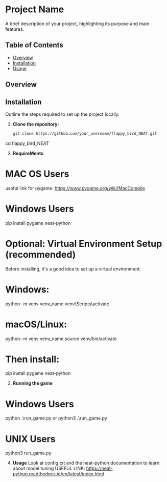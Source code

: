 # Project Name

A brief description of your project, highlighting its purpose and main features.

## Table of Contents

- [Overview](#overview)
- [Installation](#installation)
- [Usage](#usage)


## Overview



## Installation

Outline the steps required to set up the project locally.

1. **Clone the repository:**

   ```bash
   git clone https://github.com/your_username/flappy_bird_NEAT.git


cd flappy_bird_NEAT

2. **RequireMents**
  # MAC OS Users

  useful link for pygame: https://www.pygame.org/wiki/MacCompile

  # Windows Users

  pip install pygame neat-python


  # Optional: Virtual Environment Setup (recommended)
  Before installing, it's a good idea to set up a virtual environment:
  # Windows:
  python -m venv venv_name
  venv\Scripts\activate

  # macOS/Linux:
  python -m venv venv_name
  source venv/bin/activate

  # Then install:
  pip install pygame neat-python

3. **Running the game**

  # Windows Users 
  python .\run_game.py
  or python3 .\run_game.py

  # UNIX Users
  python3 run_game.py


4. **Usage**
  Look at config.txt and the neat-python documentation to learn about model tuning
  USEFUL LINK: https://neat-python.readthedocs.io/en/latest/index.html
